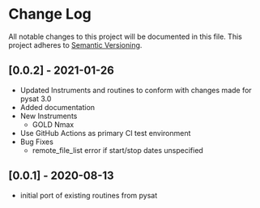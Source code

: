 # Change Log
All notable changes to this project will be documented in this file.
This project adheres to [Semantic Versioning](http://semver.org/).

## [0.0.2] - 2021-01-26
- Updated Instruments and routines to conform with changes made for pysat 3.0
- Added documentation
- New Instruments
  - GOLD Nmax
- Use GitHub Actions as primary CI test environment
- Bug Fixes
  - remote_file_list error if start/stop dates unspecified

## [0.0.1] - 2020-08-13
- initial port of existing routines from pysat
